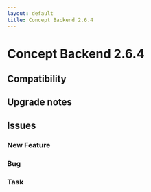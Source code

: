```yaml
---
layout: default
title: Concept Backend 2.6.4
---
```

<div class="jumbotron">
    <h1>Concept Backend 2.6.4</h1>    
    <h2>Compatibility</h2>
    <ul>
    </ul>
</div>




## Upgrade notes  
         



## Issues  


### New Feature 



### Bug 



### Task 


